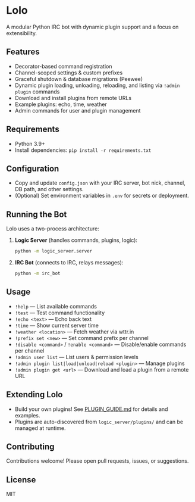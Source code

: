 # Lolo

A modular Python IRC bot with dynamic plugin support and a focus on extensibility.

## Features
- Decorator-based command registration
- Channel-scoped settings & custom prefixes
- Graceful shutdown & database migrations (Peewee)
- Dynamic plugin loading, unloading, reloading, and listing via `!admin plugin` commands
- Download and install plugins from remote URLs
- Example plugins: echo, time, weather
- Admin commands for user and plugin management

## Requirements
- Python 3.9+
- Install dependencies: `pip install -r requirements.txt`

## Configuration
- Copy and update `config.json` with your IRC server, bot nick, channel, DB path, and other settings.
- (Optional) Set environment variables in `.env` for secrets or deployment.

## Running the Bot
Lolo uses a two-process architecture:
1. **Logic Server** (handles commands, plugins, logic):
   ```bash
   python -m logic_server.server
   ```
2. **IRC Bot** (connects to IRC, relays messages):
   ```bash
   python -m irc_bot
   ```

## Usage
- `!help` — List available commands
- `!test` — Test command functionality
- `!echo <text>` — Echo back text
- `!time` — Show current server time
- `!weather <location>` — Fetch weather via wttr.in
- `!prefix set <new>` — Set command prefix per channel
- `!disable <command>` / `!enable <command>` — Disable/enable commands per channel
- `!admin user list` — List users & permission levels
- `!admin plugin list|load|unload|reload <plugin>` — Manage plugins
- `!admin plugin get <url>` — Download and load a plugin from a remote URL

## Extending Lolo
- Build your own plugins! See [PLUGIN_GUIDE.md](PLUGIN_GUIDE.md) for details and examples.
- Plugins are auto-discovered from `logic_server/plugins/` and can be managed at runtime.

## Contributing
Contributions welcome! Please open pull requests, issues, or suggestions.

## License
MIT

